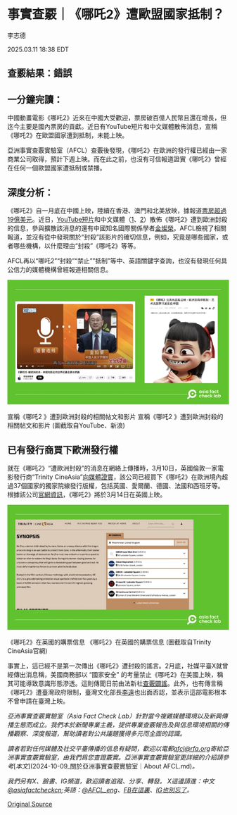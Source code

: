 # 事實查覈｜《哪吒2》遭歐盟國家抵制？

李志德

2025.03.11 18:38 EDT

## 查覈結果：錯誤

## 一分鐘完讀：

中國動畫電影《哪吒2》近來在中國大受歡迎，票房破百億人民幣且還在增長，但迄今主要是國內票房的貢獻。近日有YouTube短片和中文媒體散佈消息，宣稱《哪吒2》在歐盟國家遭到抵制，未能上映。

亞洲事實查覈實驗室（AFCL）查覈後發現，《哪吒2》在歐洲的發行權已經由一家商業公司取得，預計下週上映。而在此之前，也沒有可信報道證實《哪吒2》曾經在任何一個歐盟國家遭抵制或禁播。

## 深度分析：

《哪吒2》自一月底在中國上映，陸續在香港、澳門和北美放映，據報道[票房超過19億美元](https://www.thetimes.com/static/china-animated-film-ne-zha-tourism-box-office/)。近日，[YouTube短片](https://www.youtube.com/watch?v=r3IZhEE1fZQ)和中文媒體（[1](https://www.163.com/dy/article/JOMIAE0M0556ASHT.html)、[2](https://www.163.com/dy/article/JPSTFEL00552BYL4.html)）散佈《哪吒2》遭到歐洲封殺的信息，參與擴散該消息的還有中國知名國際關係學者[金燦榮](https://www.youtube.com/watch?v=GPzWuldMZxw)。AFCL檢視了相關報道，並沒有從中發現關於“封殺”該影片的確切信息，例如，究竟是哪些國家，或者哪些機構，以什麼理由“封殺”《哪吒2》等等。

AFCL再以“哪吒2”“封殺”“禁止””抵制”等中、英語關鍵字查詢，也沒有發現任何具公信力的媒體機構曾經報道相關信息。

![宣稱《哪吒2 》遭到歐洲封殺的相關帖文和影片](images/EISP7FMBZVHY3A7SRHL5PSGWQI.png)

宣稱《哪吒2 》遭到歐洲封殺的相關帖文和影片 宣稱《哪吒2 》遭到歐洲封殺的相關帖文和影片 (圖截取自YouTube、新浪)

## 已有發行商買下歐洲發行權

就在《哪吒2》“遭歐洲封殺”的消息在網絡上傳播時，3月10日，英國倫敦一家電影發行商“Trinity CineAsia”[向媒體證實](https://today.line.me/hk/v2/article/0ME0JDz)，該公司已經買下《哪吒2》在歐洲境內超過37個國家的獨家院線發行版權，包括英國、愛爾蘭、德國、法國和西班牙等。根據該公司[官網資訊](https://www.trinitycineasia.com/en/movie/ne-zha-2?whereToWatch=in-cinemas)，《哪吒2》將於3月14日在英國上映。

![《哪吒2》在英國的購票信息](images/K3MW5XRNQZHZXFXH4JEGW2NAZY.png)

《哪吒2》在英國的購票信息 《哪吒2》在英國的購票信息 (圖截取自Trinity CineAsia官網)

事實上，這已經不是第一次傳出《哪吒2》遭封殺的謠言。2月底，社媒平臺X就曾經傳出消息稱，美國商務部以 “國家安全” 的考量禁止《哪吒2》在美國上映，稱其可能導致意識形態滲透。這則傳聞日前由法新社[查覈闢謠](https://factcheck.afp.com/doc.afp.com.36YA9N6)。此外，也有傳言稱《哪吒2》遭臺灣政府限制，臺灣文化部長[李遠](https://www.cna.com.tw/news/amov/202502280035.aspx)也出面否認，並表示這部電影根本不曾申請在臺灣上映。

*亞洲事實查覈實驗室（Asia Fact Check Lab）針對當今複雜媒體環境以及新興傳播生態而成立。我們本於新聞專業主義，提供專業查覈報告及與信息環境相關的傳播觀察、深度報道，幫助讀者對公共議題獲得多元而全面的認識。*

*讀者若對任何媒體及社交平臺傳播的信息有疑問，歡迎以電郵*[*afcl@rfa.org*](mailto:afcl@rfa.org)*寄給亞洲事實查覈實驗室，由我們爲您查證覈實。亞洲事實查覈實驗室更詳細的介紹請參考*[*本文*](2024-10-09_關於亞洲事實查覈實驗室｜About AFCL.md)*。*

*我們另有X、臉書、IG頻道，歡迎讀者追蹤、分享、轉發。 X這邊請進：中文*[*@asiafactcheckcn*](https://twitter.com/asiafactcheckcn)*;英語：*[*@AFCL\_eng*](https://twitter.com/AFCL_eng)*、*[*FB在這裏*](https://www.facebook.com/asiafactchecklabcn)*、*[*IG也別忘了*](https://www.instagram.com/asiafactchecklab/)*。*



[Original Source](https://www.rfa.org/mandarin/shishi-hecha/2025/03/11/fact-check-nezha-banned-by-eu/)